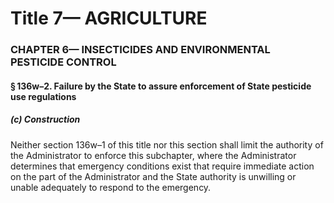 
# Title 7— AGRICULTURE
### CHAPTER 6— INSECTICIDES AND ENVIRONMENTAL PESTICIDE CONTROL
#### § 136w–2. Failure by the State to assure enforcement of State pesticide use regulations
##### (c) Construction

Neither section 136w–1 of this title nor this section shall limit the authority of the Administrator to enforce this subchapter, where the Administrator determines that emergency conditions exist that require immediate action on the part of the Administrator and the State authority is unwilling or unable adequately to respond to the emergency.
